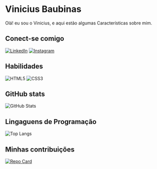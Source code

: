 # Vinicius Baubinas
Olá! eu sou o Vinicius, e aqui estão algumas Características sobre  mim.

## Conect-se comigo
[![LinkedIn](https://img.shields.io/badge/LinkedIn-000?style=for-the-badge&logo=linkedin&logoColor=0E76A8)](https://www.linkedin.com/in/vinicius-baubinas-614a8b180/)
[![Instagram](https://img.shields.io/badge/Instagram-000?style=for-the-badge&logo=instagram)](https://www.instagram.com/vinibaubinas/)
## Habilidades
![HTML5](https://img.shields.io/badge/HTML5-000?style=for-the-badge&logo=html5)
![CSS3](https://img.shields.io/badge/CSS3-000?style=for-the-badge&logo=css3&logoColor=264CE4)

## GitHub stats
![GitHub Stats](https://github-readme-stats.vercel.app/api?username=Viniciu&theme=transparent&bg_color=000&border_color=30A3DC&show_icons=true&icon_color=30A3DC&title_color=E94D5F&text_color=FFF)

## Lingaguens de Programação 
![Top Langs](https://github-readme-stats-git-masterrstaa-rickstaa.vercel.app/api/top-langs/?username=a&bg_color=000&border_color=30A3DC&title_color=E94D5F&text_color=FFF)
## Minhas contribuições 
[![Repo Card](https://github-readme-stats.vercel.app/api/pin/?username=vinibaubinas&repo=dio-lab-open-source&bg_color=000&border_color=30A3DC&show_icons=true&icon_color=30A3DC&title_color=E94D5F&text_color=FFF)](https://github.com/vinibaubinas/dio-lab-open-source)